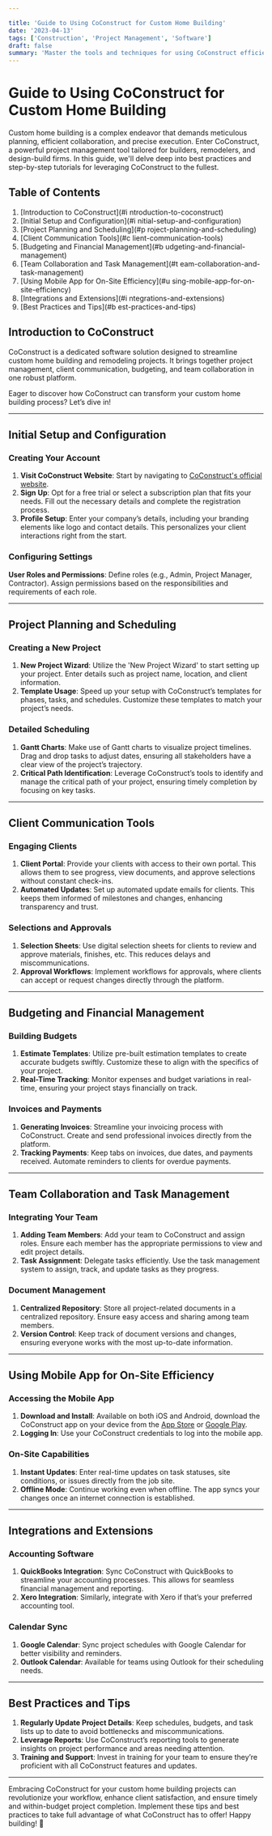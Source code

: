 ```yaml
---

title: 'Guide to Using CoConstruct for Custom Home Building'
date: '2023-04-13'
tags: ['Construction', 'Project Management', 'Software']
draft: false
summary: 'Master the tools and techniques for using CoConstruct efficiently in your custom home building projects.'
---
```


# Guide to Using CoConstruct for Custom Home Building

Custom home building is a complex endeavor that demands meticulous planning, efficient collaboration, and precise execution. Enter CoConstruct, a powerful project management tool tailored for builders, remodelers, and design-build firms. In this guide, we'll delve deep into best practices and step-by-step tutorials for leveraging CoConstruct to the fullest.

## Table of Contents

1. [Introduction to CoConstruct](#i ntroduction-to-coconstruct)
2. [Initial Setup and Configuration](#i nitial-setup-and-configuration)
3. [Project Planning and Scheduling](#p roject-planning-and-scheduling)
4. [Client Communication Tools](#c lient-communication-tools)
5. [Budgeting and Financial Management](#b udgeting-and-financial-management)
6. [Team Collaboration and Task Management](#t eam-collaboration-and-task-management)
7. [Using Mobile App for On-Site Efficiency](#u sing-mobile-app-for-on-site-efficiency)
8. [Integrations and Extensions](#i ntegrations-and-extensions)
9. [Best Practices and Tips](#b est-practices-and-tips)

## Introduction to CoConstruct

CoConstruct is a dedicated software solution designed to streamline custom home building and remodeling projects. It brings together project management, client communication, budgeting, and team collaboration in one robust platform.

Eager to discover how CoConstruct can transform your custom home building process? Let’s dive in!

---

## Initial Setup and Configuration

### Creating Your Account

1. **Visit CoConstruct Website**: Start by navigating to [CoConstruct's official website](https://www.coconstruct.com/).
2. **Sign Up**: Opt for a free trial or select a subscription plan that fits your needs. Fill out the necessary details and complete the registration process.
3. **Profile Setup**: Enter your company’s details, including your branding elements like logo and contact details. This personalizes your client interactions right from the start.

### Configuring Settings

**User Roles and Permissions**: Define roles (e.g., Admin, Project Manager, Contractor). Assign permissions based on the responsibilities and requirements of each role.

---

## Project Planning and Scheduling

### Creating a New Project

1. **New Project Wizard**: Utilize the 'New Project Wizard' to start setting up your project. Enter details such as project name, location, and client information.
2. **Template Usage**: Speed up your setup with CoConstruct’s templates for phases, tasks, and schedules. Customize these templates to match your project’s needs.

### Detailed Scheduling

1. **Gantt Charts**: Make use of Gantt charts to visualize project timelines. Drag and drop tasks to adjust dates, ensuring all stakeholders have a clear view of the project’s trajectory.
2. **Critical Path Identification**: Leverage CoConstruct’s tools to identify and manage the critical path of your project, ensuring timely completion by focusing on key tasks.

---

## Client Communication Tools

### Engaging Clients

1. **Client Portal**: Provide your clients with access to their own portal. This allows them to see progress, view documents, and approve selections without constant check-ins.
2. **Automated Updates**: Set up automated update emails for clients. This keeps them informed of milestones and changes, enhancing transparency and trust.

### Selections and Approvals

1. **Selection Sheets**: Use digital selection sheets for clients to review and approve materials, finishes, etc. This reduces delays and miscommunications.
2. **Approval Workflows**: Implement workflows for approvals, where clients can accept or request changes directly through the platform.

---

## Budgeting and Financial Management

### Building Budgets

1. **Estimate Templates**: Utilize pre-built estimation templates to create accurate budgets swiftly. Customize these to align with the specifics of your project.
2. **Real-Time Tracking**: Monitor expenses and budget variations in real-time, ensuring your project stays financially on track.

### Invoices and Payments

1. **Generating Invoices**: Streamline your invoicing process with CoConstruct. Create and send professional invoices directly from the platform.
2. **Tracking Payments**: Keep tabs on invoices, due dates, and payments received. Automate reminders to clients for overdue payments.

---

## Team Collaboration and Task Management

### Integrating Your Team

1. **Adding Team Members**: Add your team to CoConstruct and assign roles. Ensure each member has the appropriate permissions to view and edit project details.
2. **Task Assignment**: Delegate tasks efficiently. Use the task management system to assign, track, and update tasks as they progress.

### Document Management

1. **Centralized Repository**: Store all project-related documents in a centralized repository. Ensure easy access and sharing among team members.
2. **Version Control**: Keep track of document versions and changes, ensuring everyone works with the most up-to-date information.

---

## Using Mobile App for On-Site Efficiency

### Accessing the Mobile App

1. **Download and Install**: Available on both iOS and Android, download the CoConstruct app on your device from the [App Store](https://apps.apple.com/us/app/coconstruct/id1047487717) or [Google Play](https://play.google.com/store/apps/details?id=com.coconstruct.coconstruct&hl=en&gl=US).
2. **Logging In**: Use your CoConstruct credentials to log into the mobile app.

### On-Site Capabilities

1. **Instant Updates**: Enter real-time updates on task statuses, site conditions, or issues directly from the job site.
2. **Offline Mode**: Continue working even when offline. The app syncs your changes once an internet connection is established.

---

## Integrations and Extensions

### Accounting Software

1. **QuickBooks Integration**: Sync CoConstruct with QuickBooks to streamline your accounting processes. This allows for seamless financial management and reporting.
2. **Xero Integration**: Similarly, integrate with Xero if that’s your preferred accounting tool.

### Calendar Sync

1. **Google Calendar**: Sync project schedules with Google Calendar for better visibility and reminders.
2. **Outlook Calendar**: Available for teams using Outlook for their scheduling needs.

---

## Best Practices and Tips

1. **Regularly Update Project Details**: Keep schedules, budgets, and task lists up to date to avoid bottlenecks and miscommunications.
2. **Leverage Reports**: Use CoConstruct’s reporting tools to generate insights on project performance and areas needing attention.
3. **Training and Support**: Invest in training for your team to ensure they’re proficient with all CoConstruct features and updates.

---

Embracing CoConstruct for your custom home building projects can revolutionize your workflow, enhance client satisfaction, and ensure timely and within-budget project completion. Implement these tips and best practices to take full advantage of what CoConstruct has to offer! Happy building! 🚀